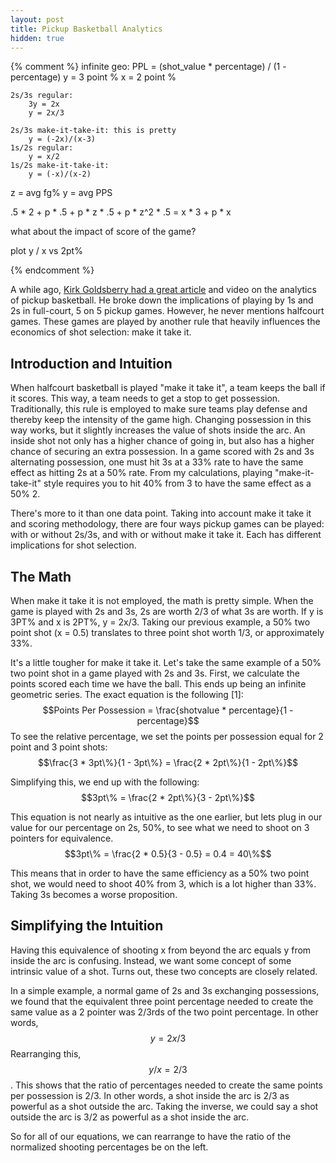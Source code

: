 ```yaml
---
layout: post
title: Pickup Basketball Analytics
hidden: true
---
```


{% comment %} 
    infinite geo: PPL = (shot_value * percentage) / (1 - percentage)
    y = 3 point %
    x = 2 point %

    2s/3s regular:
    	3y = 2x
    	y = 2x/3

    2s/3s make-it-take-it: this is pretty
    	y = (-2x)/(x-3)
    1s/2s regular:
    	y = x/2
    1s/2s make-it-take-it:
    	y = (-x)/(x-2)

z = avg fg%
y = avg PPS

.5 * 2 + p * .5 + p * z * .5 + p * z^2 * .5 = x * 3 + p * x 

what about the impact of score of the game?

plot y / x vs 2pt%

{% endcomment %}


A while ago, [Kirk Goldsberry had a great article](http://grantland.com/the-triangle/video-how-to-fix-pickup-basketball-with-analytics/) and video on the analytics of pickup basketball. He broke down the implications of playing by 1s and 2s in full-court, 5 on 5 pickup games. However, he never mentions halfcourt games. These games are played by another rule that heavily influences the economics of shot selection: make it take it.

<!--more-->
<script type="text/javascript"
    src="http://cdn.mathjax.org/mathjax/latest/MathJax.js?config=TeX-AMS-MML_HTMLorMML">
</script>
## Introduction and Intuition
When halfcourt basketball is played "make it take it", a team keeps the ball if it scores. This way, a team needs to get a stop to get possession. Traditionally, this rule is employed to make sure teams play defense and thereby keep the intensity of the game high. Changing possession in this way works, but it slightly increases the value of shots inside the arc. An inside shot not only has a higher chance of going in, but also has a higher chance of securing an extra possession. In a game scored with 2s and 3s alternating possession, one must hit 3s at a 33% rate to have the same effect as hitting 2s at a 50% rate. From my calculations, playing "make-it-take-it" style requires you to hit 40% from 3 to have the same effect as a 50% 2.

There's more to it than one data point. Taking into account make it take it and scoring methodology, there are four ways pickup games can be played: with or without 2s/3s, and with or without make it take it. Each has different implications for shot selection.

## The Math
When make it take it is not employed, the math is pretty simple. When the game is played with 2s and 3s, 2s are worth 2/3 of what 3s are worth. If y is 3PT% and x is 2PT%, y = 2x/3. Taking our previous example, a 50% two point shot (x = 0.5) translates to three point shot worth 1/3, or approximately 33%.

It's a little tougher for make it take it. Let's take the same example of a 50% two point shot in a game played with 2s and 3s. First, we calculate the points scored each time we have the ball. This ends up being an infinite geometric series. The exact equation is the following [1]:  $$Points Per Possession = \frac{shotvalue * percentage}{1 - percentage}$$ To see the relative percentage, we set the points per possession equal for 2 point and 3 point shots: $$\frac{3 * 3pt\%}{1 - 3pt\%} = \frac{2 * 2pt\%}{1 - 2pt\%}$$

Simplifying this, we end up with the following: $$3pt\% = \frac{2 * 2pt\%}{3 - 2pt\%}$$

This equation is not nearly as intuitive as the one earlier, but lets plug in our value for our percentage on 2s, 50%, to see what we need to shoot on 3 pointers for equivalence. $$3pt\% = \frac{2 * 0.5}{3 - 0.5} = 0.4 = 40\%$$

This means that in order to have the same efficiency as a 50% two point shot, we would need to shoot 40% from 3, which is a lot higher than 33%. Taking 3s becomes a worse proposition.

## Simplifying the Intuition

Having this equivalence of shooting x from beyond the arc equals y from inside the arc is confusing. Instead, we want some concept of some intrinsic value of a shot. Turns out, these two concepts are closely related.

In a simple example, a normal game of 2s and 3s exchanging possessions, we found that the equivalent three point percentage needed to create the same value as a 2 pointer was 2/3rds of the two point percentage. In other words, $$y = 2x/3$$ Rearranging this, $$y/x = 2/3$$. This shows that the ratio of percentages needed to create the same points per possession is 2/3. In other words, a shot inside the arc is 2/3 as powerful as a shot outside the arc. Taking the inverse, we could say a shot outside the arc is 3/2 as powerful as a shot inside the arc.

So for all of our equations, we can rearrange to have the ratio of the normalized shooting percentages be on the left. 

<script src="http://d3js.org/d3.v3.min.js"></script>
<script src="http://maurizzzio.github.io/function-plot/js/function-plot.js"></script>
<script>
window.onload = function() {
  functionPlot({
    target: '#pickupanalyticsgraph',
    width: 500,
    height: 500,
    disableZoom: true,
    xAxis: {
      label: 'Inside Arc %',
      domain: [0, 0.9]
    },
    yAxis: {
      label: 'Outside Arc %',
      domain: [0, 0.9]
    },
    data: [
      {
        fn: 'y = 2x/3',
        color: 'red'
      }, {
        fn: '(-2x)/(x-3)',
        color: 'orange'
      }, {
        fn: 'y = x/2',
        color: '#000'
      }, {
        fn: 'y = (-x)/(x-2)',
        color: 'blue'
      }
    ]
  });
}

</script>
<div id="pickupanalyticsgraph"></div>